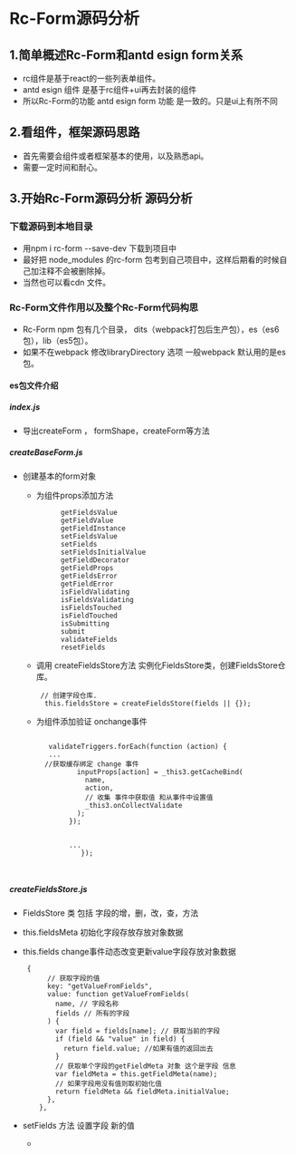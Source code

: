 #  Rc-Form源码分析

## 1.简单概述Rc-Form和antd esign form关系

* rc组件是基于react的一些列表单组件。
* antd esign 组件 是基于rc组件+ui再去封装的组件
* 所以Rc-Form的功能 antd esign form 功能 是一致的。只是ui上有所不同



## 2.看组件，框架源码思路

* 首先需要会组件或者框架基本的使用，以及熟悉api。
* 需要一定时间和耐心。

## 3.开始Rc-Form源码分析 源码分析

### 下载源码到本地目录

* 用npm i rc-form --save-dev 下载到项目中
* 最好把 node_modules 的rc-form 包考到自己项目中，这样后期看的时候自己加注释不会被删除掉。
* 当然也可以看cdn 文件。

### Rc-Form文件作用以及整个Rc-Form代码构思

* Rc-Form npm 包有几个目录， dits（webpack打包后生产包），es（es6包），lib（es5包）。
* 如果不在webpack 修改libraryDirectory 选项 一般webpack 默认用的是es包。

#### es包文件介绍

##### index.js 

* 导出createForm ， formShape，createForm等方法

##### createBaseForm.js

* 创建基本的form对象

  * 为组件props添加方法

    ```
          getFieldsValue
          getFieldValue
          getFieldInstance
          setFieldsValue 
          setFields 
          setFieldsInitialValue  
          getFieldDecorator 
          getFieldProps 
          getFieldsError 
          getFieldError 
          isFieldValidating 
          isFieldsValidating 
          isFieldsTouched 
          isFieldTouched 
          isSubmitting 
          submit 
          validateFields 
          resetFields 
    ```

  * 调用  createFieldsStore方法 实例化FieldsStore类，创建FieldsStore仓库。

     ```
      // 创建字段仓库. 
       this.fieldsStore = createFieldsStore(fields || {});
     ```

    

  * 为组件添加验证 onchange事件

    ```
      
       validateTriggers.forEach(function (action) {
       ...
      //获取缓存绑定 change 事件
              inputProps[action] = _this3.getCacheBind(
                name,
                action,
                // 收集 事件中获取值 和从事件中设置值
                _this3.onCollectValidate
              );
            });
            
            
            ...
               });
            
            
    ```

##### createFieldsStore.js

* FieldsStore 类 包括 字段的增，删，改，查，方法

* this.fieldsMeta  初始化字段存放存放对象数据 

* this.fields  change事件动态改变更新value字段存放对象数据 

  ```
   {
        // 获取字段的值
        key: "getValueFromFields",
        value: function getValueFromFields(
          name, // 字段名称
          fields // 所有的字段
        ) {
          var field = fields[name]; // 获取当前的字段
          if (field && "value" in field) {
            return field.value; //如果有值的返回出去
          }
          // 获取单个字段的getFieldMeta 对象 这个是字段 信息
          var fieldMeta = this.getFieldMeta(name);
          // 如果字段用没有值则取初始化值
          return fieldMeta && fieldMeta.initialValue;
        },
      },
  ```

* setFields 方法  设置字段 新的值

  *  



  





